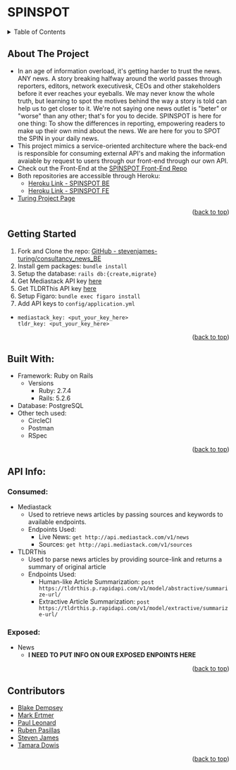 <div id="top"></div>

# SPINSPOT

<!-- TABLE OF CONTENTS -->
<details>
  <summary>Table of Contents</summary>
  <ol>
    <li><a href="#about-the-project">About The Project</a></li>
    <li><a href="#getting-started">Getting Started</a></li>
    <li><a href="#built-with">Built With</a></li>
    <li>
      <a href="#api-info">API Info</a>
      <ul>
        <li><a href="#consumed">Consumed</a></li>
        <li><a href="#exposed">Exposed</a></li>
      </ul>
    </li>
    <li><a href="Contributors">Contributors</a></li>
  </ol>
</details>

## About The Project

- In an age of information overload, it's getting harder to trust the news. ANY news. A story breaking halfway around the world passes through reporters, editors, network executivesk, CEOs and other stakeholders before it ever reaches your eyeballs. We may never know the whole truth, but learning to spot the motives behind the way a story is told can help us to get closer to it. We're not saying one news outlet is "beter" or "worse" than any other; that's for you to decide. SPINSPOT is here for one thing: To show the differences in reporting, empowering readers to make up their own mind about the news. We are here for you to SPOT the SPIN in your daily news. 
- This project mimics a service-oriented architecture where the back-end is responsible for consuming external API's and making the information avaiable by request to users through our front-end through our own API. 
- Check out the Front-End at the [SPINSPOT Front-End Repo](https://github.com/markertmer/news_app_fe)
- Both repositories are accessible through Heroku: 
  - [Heroku Link - SPINSPOT BE](https://news-app-be.herokuapp.com/)
  - [Heroku Link - SPINSPOT FE](https://news-app-fe.herokuapp.com/)
- [Turing Project Page](https://backend.turing.edu/module3/projects/consultancy/)
<p align="right">(<a href="#top">back to top</a>)</p>

## Getting Started

1. Fork and Clone the repo: [GitHub - stevenjames-turing/consultancy_news_BE](https://github.com/stevenjames-turing/consultancy_news_BE)
2. Install gem packages: `bundle install`
3. Setup the database: `rails db:{create,migrate}`
4. Get Mediastack API key [here](https://mediastack.com/)
5. Get TLDRThis API key [here](https://rapidapi.com/tldrthishq-tldrthishq-default/api/tldrthis/)
6. Setup Figaro: `bundle exec figaro install`
7. Add API keys to `config/application.yml`
 - 
    ```
    mediastack_key: <put_your_key_here>
    tldr_key: <put_your_key_here>
    ```
<p align="right">(<a href="#top">back to top</a>)</p>

## Built With:

- Framework: Ruby on Rails
  - Versions
    - Ruby: 2.7.4
    - Rails: 5.2.6
- Database: PostgreSQL
- Other tech used: 
  - CircleCI
  - Postman
  - RSpec 
<p align="right">(<a href="#top">back to top</a>)</p>

## API Info:

  ### Consumed:
  - Mediastack
    - Used to retrieve news articles by passing sources and keywords to available endpoints.
    - Endpoints Used:
      - Live News: `get http://api.mediastack.com/v1/news`
      - Sources: `get http://api.mediastack.com/v1/sources`
  - TLDRThis 
    - Used to parse news articles by providing source-link and returns a summary of original article
    - Endpoints Used: 
      - Human-like Article Summarization: `post https://tldrthis.p.rapidapi.com/v1/model/abstractive/summarize-url/`
      - Extractive Article Summarization: `post https://tldrthis.p.rapidapi.com/v1/model/extractive/summarize-url/`

  ### Exposed:
  - News
    - <b> I NEED TO PUT INFO ON OUR EXPOSED ENPOINTS HERE </b>

<p align="right">(<a href="#top">back to top</a>)</p>

## Contributors

- [Blake Dempsey](https://github.com/bdempsey864)<br>
- [Mark Ertmer](https://github.com/markertmer)<br>
- [Paul Leonard](https://github.com/pleonar1)<br>
- [Ruben Pasillas](https://github.com/hobbiathan)<br>
- [Steven James](https://github.com/stevenjames-turing)<br>
- [Tamara Dowis](https://github.com/wanderlust-create)<br>
<p align="right">(<a href="#top">back to top</a>)</p>
